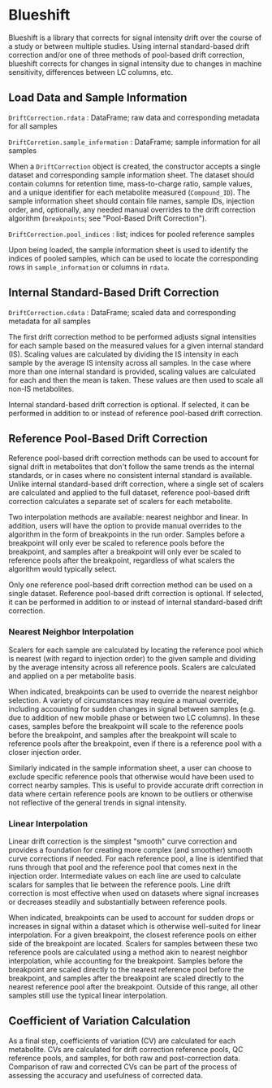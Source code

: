# Blueshift

Blueshift is a library that corrects for signal intensity drift over the course of a study or between multiple studies. Using internal standard-based drift correction and/or one of three methods of pool-based drift correction, blueshift corrects for changes in signal intensity due to changes in machine sensitivity, differences between LC columns, etc.

## Load Data and Sample Information

`DriftCorrection.rdata` : DataFrame; raw data and corresponding metadata for all samples

`DriftCorretion.sample_information` : DataFrame; sample information for all samples

When a `DriftCorrection` object is created, the constructor accepts a single dataset and corresponding sample information sheet. The dataset should contain columns for retention time, mass-to-charge ratio, sample values, and a unique identifier for each metabolite measured (`Compound_ID`). The sample information sheet should contain file names, sample IDs, injection order, and, optionally, any needed manual overrides to the drift correction algorithm (`breakpoints`; see "Pool-Based Drift Correction").

`DriftCorrection.pool_indices` : list; indices for pooled reference samples

Upon being loaded, the sample information sheet is used to identify the indices of pooled samples, which can be used to locate the corresponding rows in `sample_information` or columns in `rdata`.

## Internal Standard-Based Drift Correction

`DriftCorrection.cdata` : DataFrame; scaled data and corresponding metadata for all samples

The first drift correction method to be performed adjusts signal intensities for each sample based on the measured values for a given internal standard (IS). Scaling values are calculated by dividing the IS intensity in each sample by the average IS intensity across all samples. In the case where more than one internal standard is provided, scaling values are calculated for each and then the mean is taken. These values are then used to scale all non-IS metabolites.

Internal standard-based drift correction is optional. If selected, it can be performed in addition to or instead of reference pool-based drift correction.

## Reference Pool-Based Drift Correction

Reference pool-based drift correction methods can be used to account for signal drift in metabolites that don't follow the same trends as the internal standards, or in cases where no consistent internal standard is available. Unlike internal standard-based drift correction, where a single set of scalers are calculated and applied to the full dataset, reference pool-based drift correction calculates a separate set of scalers for each metabolite.

Two interpolation methods are available: nearest neighbor and linear. In addition, users will have the option to provide manual overrides to the algorithm in the form of breakpoints in the run order. Samples before a breakpoint will only ever be scaled to reference pools before the breakpoint, and samples after a breakpoint will only ever be scaled to reference pools after the breakpoint, regardless of what scalers the algorithm would typically select.

Only one reference pool-based drift correction method can be used on a single dataset. Reference pool-based drift correction is optional. If selected, it can be performed in addition to or instead of internal standard-based drift correction.

### Nearest Neighbor Interpolation

Scalers for each sample are calculated by locating the reference pool which is nearest (with regard to injection order) to the given sample and dividing by the average intensity across all reference pools. Scalers are calculated and applied on a per metabolite basis.

When indicated, breakpoints can be used to override the nearest neighbor selection. A variety of circumstances may require a manual override, including accounting for sudden changes in signal between samples (e.g. due to addition of new mobile phase or between two LC columns). In these cases, samples before the breakpoint will scale to the reference pools before the breakpoint, and samples after the breakpoint will scale to reference pools after the breakpoint, even if there is a reference pool with a closer injection order.

Similarly indicated in the sample information sheet, a user can choose to exclude specific reference pools that otherwise would have been used to correct nearby samples. This is useful to provide accurate drift correction in data where certain reference pools are known to be outliers or otherwise not reflective of the general trends in signal intensity.

### Linear Interpolation

Linear drift correction is the simplest "smooth" curve correction and provides a foundation for creating more complex (and smoother) smooth curve corrections if needed. For each reference pool, a line is identified that runs through that pool and the reference pool that comes next in the injection order. Intermediate values on each line are used to calculate scalars for samples that lie between the reference pools. Line drift correction is most effective when used on datasets where signal increases or decreases steadily and substantially between reference pools.

When indicated, breakpoints can be used to account for sudden drops or increases in signal within a dataset which is otherwise well-suited for linear interpolation. For a given breakpoint, the closest reference pools on either side of the breakpoint are located. Scalers for samples between these two reference pools are calculated using a method akin to nearest neighbor interpolation, while accounting for the breakpoint. Samples before the breakpoint are scaled directly to the nearest reference pool before the breakpoint, and samples after the breakpoint are scaled directly to the nearest reference pool after the breakpoint. Outside of this range, all other samples still use the typical linear interpolation.

## Coefficient of Variation Calculation

As a final step, coefficients of variation (CV) are calculated for each metabolite. CVs are calculated for drift correction reference pools, QC reference pools, and samples, for both raw and post-correction data. Comparison of raw and corrected CVs can be part of the process of assessing the accuracy and usefulness of corrected data.